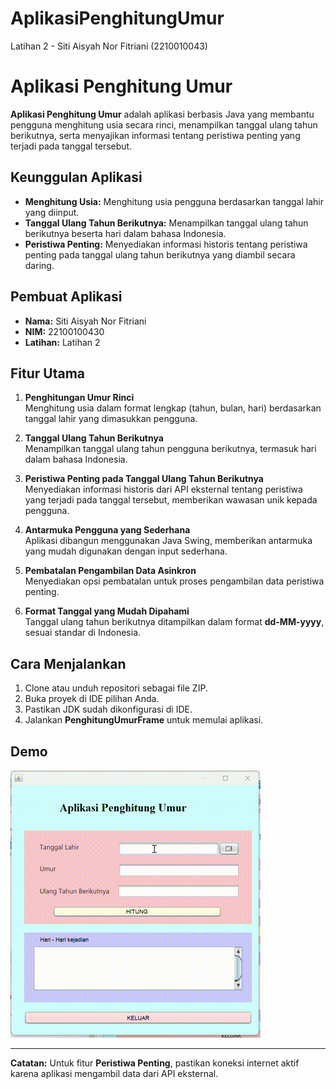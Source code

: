 # AplikasiPenghitungUmur
Latihan 2 - Siti Aisyah Nor Fitriani (2210010043)

# Aplikasi Penghitung Umur

**Aplikasi Penghitung Umur** adalah aplikasi berbasis Java yang membantu pengguna menghitung usia secara rinci, menampilkan tanggal ulang tahun berikutnya, serta menyajikan informasi tentang peristiwa penting yang terjadi pada tanggal tersebut.

## Keunggulan Aplikasi

- **Menghitung Usia:** Menghitung usia pengguna berdasarkan tanggal lahir yang diinput.
- **Tanggal Ulang Tahun Berikutnya:** Menampilkan tanggal ulang tahun berikutnya beserta hari dalam bahasa Indonesia.
- **Peristiwa Penting:** Menyediakan informasi historis tentang peristiwa penting pada tanggal ulang tahun berikutnya yang diambil secara daring.

## Pembuat Aplikasi
- **Nama:** Siti Aisyah Nor Fitriani  
- **NIM:** 22100100430  
- **Latihan:** Latihan 2

## Fitur Utama

1. **Penghitungan Umur Rinci**  
   Menghitung usia dalam format lengkap (tahun, bulan, hari) berdasarkan tanggal lahir yang dimasukkan pengguna.

2. **Tanggal Ulang Tahun Berikutnya**  
   Menampilkan tanggal ulang tahun pengguna berikutnya, termasuk hari dalam bahasa Indonesia.

3. **Peristiwa Penting pada Tanggal Ulang Tahun Berikutnya**  
   Menyediakan informasi historis dari API eksternal tentang peristiwa yang terjadi pada tanggal tersebut, memberikan wawasan unik kepada pengguna.

4. **Antarmuka Pengguna yang Sederhana**  
   Aplikasi dibangun menggunakan Java Swing, memberikan antarmuka yang mudah digunakan dengan input sederhana.

5. **Pembatalan Pengambilan Data Asinkron**  
   Menyediakan opsi pembatalan untuk proses pengambilan data peristiwa penting.

6. **Format Tanggal yang Mudah Dipahami**  
   Tanggal ulang tahun berikutnya ditampilkan dalam format **dd-MM-yyyy**, sesuai standar di Indonesia.

## Cara Menjalankan

1. Clone atau unduh repositori sebagai file ZIP.
2. Buka proyek di IDE pilihan Anda.
3. Pastikan JDK sudah dikonfigurasi di IDE.
4. Jalankan **PenghitungUmurFrame** untuk memulai aplikasi.

## Demo
![Ddemo GIF](img/gifAplikasiPenghitungUmur.gif)

---

**Catatan:** Untuk fitur **Peristiwa Penting**, pastikan koneksi internet aktif karena aplikasi mengambil data dari API eksternal.
